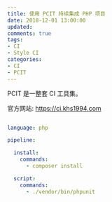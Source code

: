 ```yaml
---
title: 使用 PCIT 持续集成 PHP 项目
date: 2018-12-01 13:00:00
updated:
comments: true
tags:
- CI
- Style CI
categories:
- CI
- PCIT
---
```


PCIT 是一整套 CI 工具集。

<!--more-->

官方网站: https://ci.khs1994.com

```yaml

language: php

pipeline:

  install:
    commands:
      - composer install

  script:
    commands:
      - ./vendor/bin/phpunit
```

